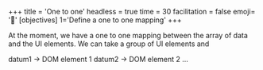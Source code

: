 +++
title = 'One to one'
headless = true
time = 30
facilitation = false
emoji= '🧩'
[objectives]
    1='Define a one to one mapping'
+++

At the moment, we have a one to one mapping between the array of data and the UI elements. We can take a group of UI elements and

datum1 -> DOM element 1
datum2 -> DOM element 2
...
